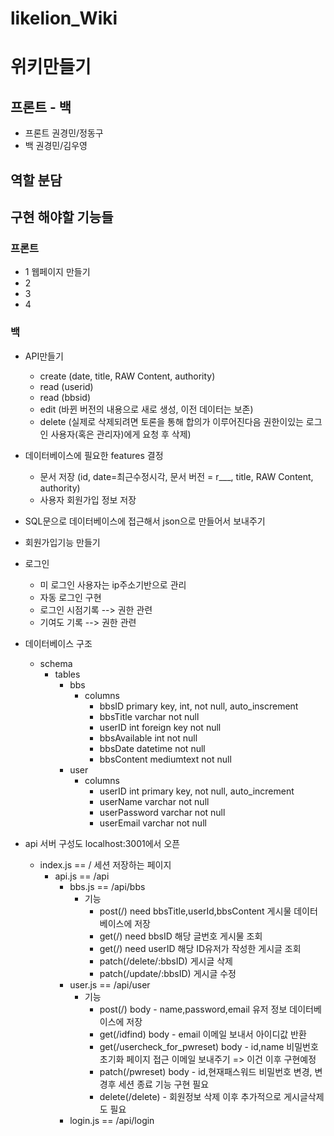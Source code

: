 # likelion_Wiki

# 위키만들기

## 프론트 - 백

- 프론트 권경민/정동구
- 백 권경민/김우영

## 역할 분담

## 구현 해야할 기능들

### 프론트

- 1 웹페이지 만들기
- 2
- 3
- 4

### 백

- API만들기
  - create (date, title, RAW Content, authority)
  - read (userid)
  - read (bbsid)
  - edit (바뀐 버전의 내용으로 새로 생성, 이전 데이터는 보존)
  - delete (실제로 삭제되려면 토론을 통해 합의가 이루어진다음 권한이있는 로그인 사용자(혹은 관리자)에게 요청 후 삭제)
- 데이터베이스에 필요한 features 결정
  - 문서 저장 (id, date=최근수정시각, 문서 버전 = r\_\_\_, title, RAW Content, authority)
  - 사용자 회원가입 정보 저장
- SQL문으로 데이터베이스에 접근해서 json으로 만들어서 보내주기
- 회원가입기능 만들기

- 로그인
  - 미 로그인 사용자는 ip주소기반으로 관리
  - 자동 로그인 구현
  - 로그인 시점기록 --> 권한 관련
  - 기여도 기록 --> 권한 관련
- 데이터베이스 구조

  - schema
    - tables
      - bbs
        - columns
          - bbsID primary key, int, not null, auto_inscrement
          - bbsTitle varchar not null
          - userID int foreign key not null
          - bbsAvailable int not null
          - bbsDate datetime not null
          - bbsContent mediumtext not null
      - user
        - columns
          - userID int primary key, not null, auto_increment
          - userName varchar not null
          - userPassword varchar not null
          - userEmail varchar not null

- api 서버 구성도 localhost:3001에서 오픈
  - index.js == /
    세션 저장하는 페이지
    - api.js == /api
      - bbs.js == /api/bbs
        - 기능
          - post(/) need bbsTitle,userId,bbsContent
            게시물 데이터베이스에 저장
          - get(/) need bbsID
            해당 글번호 게시물 조회
          - get(/) need userID
            해당 ID유저가 작성한 게시글 조회
          - patch(/delete/:bbsID)
            게시글 삭제
          - patch(/update/:bbsID)
            게시글 수정
      - user.js == /api/user
        - 기능
          - post(/) body - name,password,email
            유저 정보 데이터베이스에 저장
          - get(/idfind) body - email
            이메일 보내서 아이디값 반환
          - get(/usercheck_for_pwreset) body - id,name
            비밀번호 초기화 페이지 접근 이메일 보내주기 => 이건 이후 구현예정
          - patch(/pwreset) body - id,현재패스워드
            비밀번호 변경, 변경후 세션 종료 기능 구현 필요
          - delete(/delete) - 회원정보 삭제
            이후 추가적으로 게시글삭제도 필요
      - login.js == /api/login

